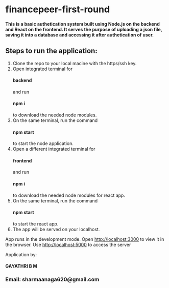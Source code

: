 # financepeer-first-round

<h4> This is a basic authetication system built using Node.js on the backend and React on the frontend. It serves the purpose of uploading a json file, saving it into a database and accessing it after authetication of user.</h4>

<h2>Steps to run the application:</h2>

1. Clone the repo to your local macine with the https/ssh key.
2. Open integrated terminal for <h4><h4>backend</h4> and run <h4> npm i </h4> to download the needed node modules.
3. On the same terminal, run the command <h4> npm start </h4> to start the node application.
4. Open a different integrated terminal for <h4> frontend </h4> and run <h4> npm i </h4> to download the needed node modules for react app.
5. On the same terminal, run the command <h4> npm start </h4> to start the react app.
6. The app will be served on your localhost.

App runs in the development mode.
Open [http://localhost:3000](http://localhost:3000) to view it in the browser.
Use [http://localhost:5000](http://localhost:5000) to access the server


Application by: <h4> GAYATHRI B M </h4>

<h3>Email: sharmaanaga620@gmail.com</h3>
